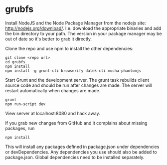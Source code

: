 grubfs
======

Install NodeJS and the Node Package Manager from the nodejs site: http://nodejs.org/download/. I.e. download the appropriate binaries and add the bin directory to your path. The version in your package manager may be out of date so it's better to grab it directly.

Clone the repo and use npm to install the other dependencies:

```
git clone <repo url>
cd grubfs
npm install
npm install -g grunt-cli browserify dalek-cli mocha-phantomjs
```

Start Grunt and the development server. The grunt task rebuilds client source code and should be run after changes are made. The server will restart automatically when changes are made.

```
grunt
npm run-script dev
```

View server at localhost:8080 and hack away.

If you grab new changes from GitHub and it complains about missing packages, run

```
npm install
```

This will install any packages defined in package.json under dependencies or devDependencies. Any dependencies you use should also be added to package.json. Global dependencies need to be installed separately.

